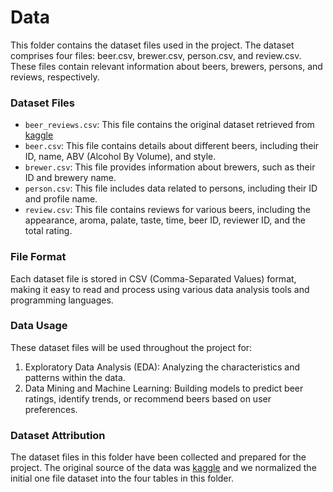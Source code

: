 # Data  

This folder contains the dataset files used in the project. The dataset comprises four files: beer.csv, brewer.csv, person.csv, and review.csv. These files contain relevant information about beers, brewers, persons, and reviews, respectively.

### Dataset Files
- `beer_reviews.csv`: This file contains the original dataset retrieved from [kaggle](https://www.kaggle.com/datasets/rdoume/beerreviews)
- `beer.csv`: This file contains details about different beers, including their ID, name, ABV (Alcohol By Volume), and style.
- `brewer.csv`: This file provides information about brewers, such as their ID and brewery name.
- `person.csv`: This file includes data related to persons, including their ID and profile name.
- `review.csv`: This file contains reviews for various beers, including the appearance, aroma, palate, taste, time, beer ID, reviewer ID, and the total rating.  

### File Format
Each dataset file is stored in CSV (Comma-Separated Values) format, making it easy to read and process using various data analysis tools and programming languages.

### Data Usage
These dataset files will be used throughout the project for:

1. Exploratory Data Analysis (EDA): Analyzing the characteristics and patterns within the data.
2. Data Mining and Machine Learning: Building models to predict beer ratings, identify trends, or recommend beers based on user preferences.

### Dataset Attribution
The dataset files in this folder have been collected and prepared for the project. The original source of the data was [kaggle](https://www.kaggle.com/datasets/rdoume/beerreviews) and we normalized the initial one file dataset into the four tables in this folder.
